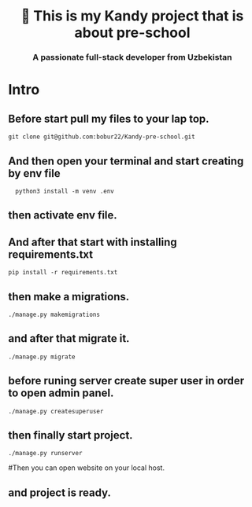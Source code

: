 <h1 align="center"> 👋 This is my Kandy project that is about pre-school</h1>
<h3 align="center">A passionate full-stack developer from Uzbekistan</h3>
<h1> Intro </h1>


## Before start pull my files to your lap top.
    git clone git@github.com:bobur22/Kandy-pre-school.git
## And then open your terminal and start creating by env file
      python3 install -m venv .env
## then activate env file.
## And after that start with installing requirements.txt
    pip install -r requirements.txt
## then make a migrations.
    ./manage.py makemigrations

## and after that migrate it.
    ./manage.py migrate

## before runing server create super user in order to open admin panel.
    ./manage.py createsuperuser

## then finally start project.
    ./manage.py runserver

#Then you can open website on your local host.
## and project is ready.
